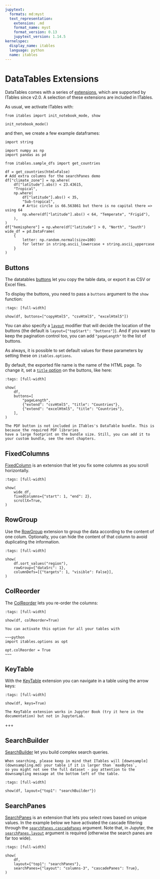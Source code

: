 ```yaml
---
jupytext:
  formats: md:myst
  text_representation:
    extension: .md
    format_name: myst
    format_version: 0.13
    jupytext_version: 1.14.5
kernelspec:
  display_name: itables
  language: python
  name: itables
---
```


# DataTables Extensions

DataTables comes with a series of [extensions](https://datatables.net/extensions/), which are supported by ITables since v2.0.
A selection of these extensions are included in ITables.

As usual, we activate ITables with:

```{code-cell}
from itables import init_notebook_mode, show

init_notebook_mode()
```

and then, we create a few example dataframes:

```{code-cell}
import string

import numpy as np
import pandas as pd

from itables.sample_dfs import get_countries

df = get_countries(html=False)
# Add extra columns for the searchPanes demo
df["climate_zone"] = np.where(
    df["latitude"].abs() < 23.43615,
    "Tropical",
    np.where(
        df["latitude"].abs() < 35,
        "Sub-tropical",
        # Artic circle is 66.563861 but there is no capital there => using 64
        np.where(df["latitude"].abs() < 64, "Temperate", "Frigid"),
    ),
)
df["hemisphere"] = np.where(df["latitude"] > 0, "North", "South")
wide_df = pd.DataFrame(
    {
        letter: np.random.normal(size=100)
        for letter in string.ascii_lowercase + string.ascii_uppercase
    }
)
```

## Buttons

The datatables [buttons](https://datatables.net/extensions/buttons/) let you copy the table data, or export it as CSV or Excel files.

To display the buttons, you need to pass a `buttons` argument to the `show` function:

```{code-cell}
:tags: [full-width]

show(df, buttons=["copyHtml5", "csvHtml5", "excelHtml5"])
```

You can also specify a [`layout`](layout) modifier that will decide
the location of the buttons (the default is `layout={"topStart": "buttons"}`). And if
you want to keep the pagination control too, you can add `"pageLength"` to the list of buttons.

As always, it is possible to set default values for these parameters by setting these on `itables.options`.

By default, the exported file name is the name of the HTML page. To change it, set a
[`title` option](https://datatables.net/extensions/buttons/examples/html5/filename.html) on the buttons, like
here:

```{code-cell}
:tags: [full-width]

show(
    df,
    buttons=[
        "pageLength",
        {"extend": "csvHtml5", "title": "Countries"},
        {"extend": "excelHtml5", "title": "Countries"},
    ],
)
```

```{warning}
The PDF button is not included in ITables's DataTable bundle. This is because the required PDF libraries
have a large footprint on the bundle size. Still, you can add it to your custom bundle, see the next chapters.
```

## FixedColumns

[FixedColumn](https://datatables.net/extensions/fixedcolumns/) is an extension
that let you fix some columns as you scroll horizontally.

```{code-cell}
:tags: [full-width]

show(
    wide_df,
    fixedColumns={"start": 1, "end": 2},
    scrollX=True,
)
```

## RowGroup

Use the [RowGroup](https://datatables.net/extensions/rowgroup/) extension to group
the data according to the content of one colum. Optionally, you can hide the content
of that column to avoid duplicating the information.

```{code-cell}
:tags: [full-width]

show(
    df.sort_values("region"),
    rowGroup={"dataSrc": 1},
    columnDefs=[{"targets": 1, "visible": False}],
)
```

## ColReorder

The [ColReorder](https://datatables.net/extensions/colreorder/) lets you re-order the columns:

```{code-cell}
:tags: [full-width]

show(df, colReorder=True)
```

```{tip}
You can activate this option for all your tables with

~~~python
import itables.options as opt

opt.colReorder = True
~~~
```

## KeyTable

With the [KeyTable](https://datatables.net/extensions/keytable/) extension you can navigate in a table using the arrow keys:

```{code-cell}
:tags: [full-width]

show(df, keys=True)
```

```{warning}
The KeyTable extension works in Jupyter Book (try it here in the documentation) but not in JupyterLab.
```

+++

## SearchBuilder

[SearchBuilder](https://datatables.net/extensions/searchbuilder/) let you build complex search queries.

```{warning}
When searching, please keep in mind that ITables will [downsample](downsampling.md) your table if it is larger than `maxBytes`,
so you might not see the full dataset - pay attention to the downsampling message at the bottom left of the table.
```

```{code-cell}
:tags: [full-width]

show(df, layout={"top1": "searchBuilder"})
```

## SearchPanes

[SearchPanes](https://datatables.net/extensions/searchpanes/) is an extension that lets you select rows based on
unique values. In the example below we have activated the cascade filtering through the
[`searchPanes.cascadePanes`](https://datatables.net/extensions/searchpanes/examples/initialisation/cascadePanes.html) argument.
Note that, in Jupyter, the [`searchPanes.layout`](https://datatables.net/extensions/searchpanes/layout)
argument is required (otherwise the search panes are far too wide).

```{code-cell}
:tags: [full-width]

show(
    df,
    layout={"top1": "searchPanes"},
    searchPanes={"layout": "columns-3", "cascadePanes": True},
)
```
